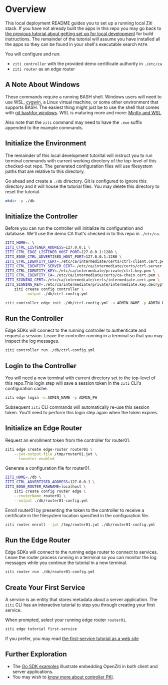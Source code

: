 # Overview

This local deployment README guides you to set up a running local Ziti stack. If you have not already built the apps in this repo you may go back
to [the previous tutorial about getting set up for local development](./002-local-dev.md) for build instructions. The remainder of the tutorial will assume you have installed all the apps so they can
be found in your shell's executable search `PATH`.

You will configure and run:

- `ziti controller` with the provided demo certificate authority in `./etc/ca`
- `ziti router` as an edge router

## A Note About Windows

These commands require a running BASH shell. Windows users will need to use WSL, [cygwin](https://www.cygwin.com/), a Linux virtual machine, or some other environment that supports BASH. The easiest
thing might just be to use the shell that comes with [git bashfor windows](https://gitforwindows.org/). WSL is maturing more and more: [Mintty and WSL](https://github.com/mintty/wsltty).

Also note that the `ziti` command may need to have the `.exe` suffix appended to the example commands.

## Initialize the Environment

The remainder of this local development tutorital will instruct you to run terminal commands with current working directory of the top-level of this checked-out repo. The generated configuration files
will use filesystem paths that are relative to this directory.

Go ahead and create a `./db` directory. Git is configured to ignore this directory and it will house the tutorial files. You may delete this directory to reset the tutorial.

```bash
mkdir -p ./db
```

## Initialize the Controller

Before you can run the controller will initialize its configuration and database. We'll use the demo CA that's checked in to this repo in `./etc/ca`.

```bash
ZITI_HOME=. \                              
ZITI_CTRL_LISTENER_ADDRESS=127.0.0.1 \
ZITI_CTRL_EDGE_LISTENER_HOST_PORT=127.0.0.1:1280 \
ZITI_EDGE_CTRL_ADVERTISED_HOST_PORT=127.0.0.1:1280 \
ZITI_CTRL_IDENTITY_CERT=./etc/ca/intermediate/certs/ctrl-client.cert.pem \
ZITI_CTRL_IDENTITY_SERVER_CERT=./etc/ca/intermediate/certs/ctrl-server.cert.pem \
ZITI_CTRL_IDENTITY_KEY=./etc/ca/intermediate/private/ctrl.key.pem \
ZITI_CTRL_IDENTITY_CA=./etc/ca/intermediate/certs/ca-chain.cert.pem \
ZITI_SIGNING_CERT=./etc/ca/intermediate/certs/intermediate.cert.pem \
ZITI_SIGNING_KEY=./etc/ca/intermediate/private/intermediate.key.decrypted.pem \
    ziti create config controller \
        --output ./db/ctrl-config.yml
```

```bash
ziti controller edge init ./db/ctrl-config.yml -u ADMIN_NAME -p ADMIN_PW
```

## Run the Controller

Edge SDKs will connect to the running controller to authenticate and request a session. Leave the controller running in a terminal so that you may inspect the log messages.

```bash
ziti controller run ./db/ctrl-config.yml
```

## Login to the Controller

You will need a new terminal with current directory set to the top-level of this repo.This login step will save a session token in the `ziti` CLI's configuration cache.

```bash
ziti edge login -u ADMIN_NAME -p ADMIN_PW
```

Subsequent `ziti` CLI commands will automatically re-use this session token. You'll need to perform this login step again when the token expires.

## Initialize an Edge Router

Request an enrollment token from the controller for router01.

```bash
ziti edge create edge-router router01 \
    --jwt-output-file /tmp/router01.jwt \
    --tunneler-enabled
```

Generate a configuration file for router01.

```bash
ZITI_HOME=./db \
ZITI_CTRL_ADVERTISED_ADDRESS=127.0.0.1 \
ZITI_EDGE_ROUTER_RAWNAME=localhost \
    ziti create config router edge \
    --routerName router01 \
    --output ./db/router01-config.yml
```

Enroll router01 by presenting the token to the controller to receive a certificate in the filesystem location specified in the configuration file.

```bash
ziti router enroll --jwt /tmp/router01.jwt ./db/router01-config.yml
```

## Run the Edge Router

Edge SDKs will connect to the running edge router to connect to services. Leave the router process running in a terminal so you can monitor the log messages while you continue the tutorial in a new
terminal.

```bash
ziti router run ./db/router01-config.yml
```

## Create Your First Service

A service is an entity that stores metadata about a server application. The `ziti` CLI has an interactive tutorial to step you through creating your first service.

When prompted, select your running edge router `router01`.

```bash
ziti edge tutorial first-service
```

If you prefer, you may read [the first-service tutorial as a web site](../ziti/cmd/tutorial/tutorials/first-service.md)

## Further Exploration

- The [Go SDK examples](https://github.com/openziti/sdk-golang/tree/main/example#readme) illustrate embedding OpenZiti in both client and server applications.
- You may wish to [know more about controller PKI](./004-controller-pki.md).
